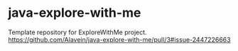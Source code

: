 # java-explore-with-me
Template repository for ExploreWithMe project.
https://github.com/Alavein/java-explore-with-me/pull/3#issue-2447226663
